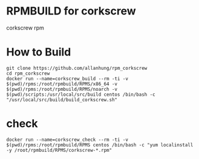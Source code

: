 RPMBUILD for corkscrew
=========================

corkscrew rpm

How to Build
=========
    git clone https://github.com/allanhung/rpm_corkscrew
    cd rpm_corkscrew
    docker run --name=corkscrew_build --rm -ti -v $(pwd)/rpms:/root/rpmbuild/RPMS/x86_64 -v $(pwd)/rpms:/root/rpmbuild/RPMS/noarch -v $(pwd)/scripts:/usr/local/src/build centos /bin/bash -c "/usr/local/src/build/build_corkscrew.sh"

# check
    docker run --name=corkscrew_check --rm -ti -v $(pwd)/rpms:/root/rpmbuild/RPMS centos /bin/bash -c "yum localinstall -y /root/rpmbuild/RPMS/corkscrew-*.rpm"
